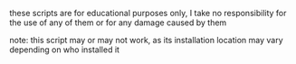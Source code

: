 these scripts are for educational purposes only, I take no responsibility for the use of any of them or for any damage caused by them

note: this script may or may not work, as its installation location may vary depending on who installed it